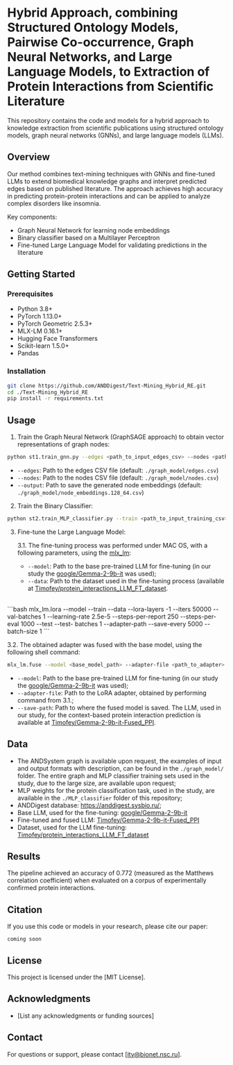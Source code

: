 # Hybrid Approach, combining Structured Ontology Models, Pairwise Co-occurrence, Graph Neural Networks, and Large Language Models, to Extraction of Protein Interactions from Scientific Literature

This repository contains the code and models for a hybrid approach to knowledge extraction from scientific publications using structured ontology models, graph neural networks (GNNs), and large language models (LLMs).

## Overview

Our method combines text-mining techniques with GNNs and fine-tuned LLMs to extend biomedical knowledge graphs and interpret predicted edges based on published literature. The approach achieves high accuracy in predicting protein-protein interactions and can be applied to analyze complex disorders like insomnia.

Key components:
- Graph Neural Network for learning node embeddings
- Binary classifier based on a Multilayer Perceptron 
- Fine-tuned Large Language Model for validating predictions in the literature

## Getting Started

### Prerequisites

- Python 3.8+
- PyTorch 1.13.0+
- PyTorch Geometric 2.5.3+
- MLX-LM 0.16.1+
- Hugging Face Transformers
- Scikit-learn 1.5.0+
- Pandas

### Installation

```bash
git clone https://github.com/ANDDigest/Text-Mining_Hybrid_RE.git
cd ./Text-Mining_Hybrid_RE
pip install -r requirements.txt
```

## Usage

1. Train the Graph Neural Network (GraphSAGE approach) to obtain vector representations of graph nodes:
```bash
python st1.train_gnn.py --edges <path_to_input_edges_csv> --nodes <path_to_input_nodes_csv> --output <path_to_output_embeddings_csv>
```

- `--edges`: Path to the edges CSV file (default: `./graph_model/edges.csv`)
- `--nodes`: Path to the nodes CSV file (default: `./graph_model/nodes.csv`)
- `--output`: Path to save the generated node embeddings (default: `./graph_model/node_embeddings.128_64.csv`)

2. Train the Binary Classifier:
```bash
python st2.train_MLP_classifier.py --train <path_to_input_training_csv> --test <path_to_input_test_csv> --validation <path_to_input_validation_csv> --output <path_to_output_model_weights>
```

3. Fine-tune the Large Language Model:<br>

    3.1. The fine-tuning process was performed under MAC OS, with a following parameters, using the [mlx_lm](https://github.com/ml-explore/mlx-examples/tree/main/llms/mlx_lm):
    - `--model`: Path to the base pre-trained LLM for fine-tuning (in our study the [google/Gemma-2-9b-it](https://huggingface.co/google/gemma-2-9b-it) was used);
    - `--data`: Path to the dataset used in the fine-tuning process (available at [Timofey/protein_interactions_LLM_FT_dataset](https://huggingface.co/datasets/Timofey/protein_interactions_LLM_FT_dataset).
<br>
```bash
mlx_lm.lora --model <base_model_path> --train --data <training_dataset_path> --lora-layers -1 --iters 50000 --val-batches 1 --learning-rate 2.5e-5 --steps-per-report 250 --steps-per-eval 1000 --test --test-        batches 1 --adapter-path <path_where_the_trained_LoRA_adapter_will_be_saved> --save-every 5000  --batch-size 1
```

3.2. The obtained adapter was fused with the base model, using the following shell command:
```bash
mlx_lm.fuse --model <base_model_path> --adapter-file <path_to_adapter> --save-path <fused_model_path> --de-quantize
```
- `--model`: Path to the base pre-trained LLM for fine-tuning (in our study the [google/Gemma-2-9b-it](https://huggingface.co/google/gemma-2-9b-it) was used);
- `--adapter-file`: Path to the LoRA adapter, obtained by performing command from 3.1.;
- `--save-path`: Path to where the fused model is saved. The LLM, used in our study, for the context-based protein interaction prediction is available at [Timofey/Gemma-2-9b-it-Fused_PPI](https://huggingface.co/Timofey/Gemma-2-9b-it-Fused_PPI).

## Data

- The ANDSystem graph is available upon request, the examples of input and output formats with description, can be found in the `./graph_model/` folder. The entire graph and MLP classifier training sets used in the study, due to the large size, are available upon request;
- MLP weights for the protein classification task, used in the study, are available in the `./MLP_classifier` folder of this repository;
- ANDDigest database: https://anddigest.sysbio.ru/;
- Base LLM, used for the fine-tuning: [google/Gemma-2-9b-it](https://huggingface.co/google/gemma-2-9b-it)
- Fine-tuned and fused LLM: [Timofey/Gemma-2-9b-it-Fused_PPI](https://huggingface.co/Timofey/Gemma-2-9b-it-Fused_PPI)
- Dataset, used for the LLM fine-tuning: [Timofey/protein_interactions_LLM_FT_dataset](https://huggingface.co/datasets/Timofey/protein_interactions_LLM_FT_dataset)

## Results

The pipeline achieved an accuracy of 0.772 (measured as the Matthews correlation coefficient) when evaluated on a corpus of experimentally confirmed protein interactions.

## Citation

If you use this code or models in your research, please cite our paper:

```
coming soon
```

## License

This project is licensed under the [MIT License].

## Acknowledgments

- [List any acknowledgments or funding sources]

## Contact

For questions or support, please contact [itv@bionet.nsc.ru].
